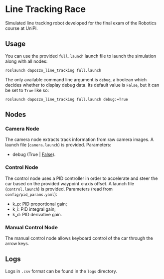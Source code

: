 # Line Tracking Race
Simulated line tracking robot developed for the final exam of the Robotics course at UniPi.

## Usage
You can use the provided `full.launch` launch file to launch the simulation along with all nodes:

```
roslaunch dapozzo_line_tracking full.launch
```

The only available command line argument is `debug`, a boolean which decides whether to display debug data. Its default value is `False`, but it can be set to `True` like so:

```
roslaunch dapozzo_line_tracking full.launch debug:=True
```

## Nodes

### Camera Node
The camera node extracts track information from raw camera images. A launch file (`camera.launch`) is provided.
Parameters:
- debug (True | <u>False</u>).

### Control Node
The control node uses a PID controller in order to accelerate and steer the car based on the provided waypoint x-axis offset. A launch file (`control.launch`) is provided.
Parameters (read from `config/pid_params.yaml`):
- k_p: PID proportional gain;
- k_i: PID integral gain;
- k_d: PID derivative gain. 


### Manual Control Node
The manual control node allows keyboard control of the car through the arrow keys.

## Logs
Logs in `.csv` format can be found in the `logs` directory.